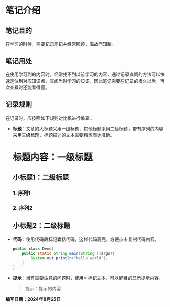 # 笔记介绍

## 笔记目的

在学习的时候，需要记录笔记并经常回顾，温故而知新。

## 笔记用处

在使用学习到的内容时，经常找不到以前学习的内容，通过记录查阅的方法可以快速定位到对应知识点，查阅当时学习的知识，因此笔记需要在记录的很久以后，再次查看时还能看得懂。

## 记录规则

在记录时，应按照如下规则对比机进行编辑：

- **标题**：文章的大标题采用一级标题，其他标题采用二级标题，带有序列的内容采用三级标题，标题描述的文本需要精炼表达准确。
  
  # 标题内容：一级标题
  
  ## 小标题1：二级标题
  
  ### 1. 序列1
  
  ### 2. 序列2
  
  ## 小标题2：二级标题

- **代码**：使用代码段标记囊括代码，这样代码高亮，方便点击复制代码内容。
  
  ```java
  public class Demo{
      public static String main(String []args){
          System.out.println("hello world");
      }
  }
  ```

- **提示**：当有需要注意的问题时，使用> 标记文本，可以醒目的显示提示内容。
  
  > 提示：提示的内容

**编写日期：2024年8月25日**
